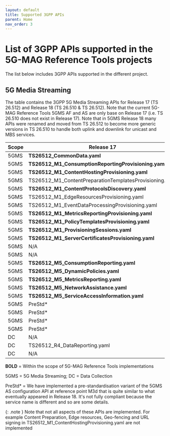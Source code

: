 ```yaml
---
layout: default
title: Supported 3GPP APIs
parent: Home
nav_order: 3
---
```


# List of 3GPP APIs supported in the 5G-MAG Reference Tools projects
The list below includes 3GPP APIs supported in the different project.

## 5G Media Streaming 
The table contains the 3GPP 5G Media Streaming APIs for Release 17 (TS 26.512) and Release 18 (TS 26.510 & TS 26.512). Note that the current 5G-MAG Reference Tools 5GMS AF and AS are only base on Release 17 (i.e. TS 26.510 does not exist in Release 17). Note that in 5GMS Release 18 many APIs were renamed and moved from TS 26.512 to become more generic versions in TS 26.510 to handle both uplink and downlink for unicast and MBS services.

Scope | Release 17 | Release 18
----- | ---------- | ----------
5GMS | **TS26512_CommonData.yaml**	| TS26510_CommonData.yaml, TS26512_CommonData.yaml |
5GMS | **TS26512_M1_ConsumptionReportingProvisioning.yaml** | TS26510_Maf_Provisioning_ConsumptionReporting.yaml
5GMS | **TS26512_M1_ContentHostingProvisioning.yaml** | TS26510_Maf_Provisioning_ContentHosting.yaml
5GMS | TS26512_M1_ContentPreparationTemplatesProvisioning.yaml | TS26510_Maf_Provisioning_ContentPreparationTemplates.yaml
5GMS | **TS26512_M1_ContentProtocolsDiscovery.yaml** |	TS26510_Maf_Provisioning_ContentProtocols.yaml
5GMS | TS26512_M1_EdgeResourcesProvisioning.yaml | TS26510_Maf_Provisioning_EdgeResources.yaml
5GMS | TS26512_M1_EventDataProcessingProvisioning.yaml | TS26510_Maf_Provisioning_EventDataProcessing.yaml
5GMS | **TS26512_M1_MetricsReportingProvisioning.yaml** | TS26510_Maf_Provisioning_MetricsReporting.yaml
5GMS | **TS26512_M1_PolicyTemplatesProvisioning.yaml** | TS26510_Maf_Provisioning_PolicyTemplates.yaml
5GMS | **TS26512_M1_ProvisioningSessions.yaml** | TS26510_Maf_Provisioning_ProvisioningSessions.yaml
5GMS | **TS26512_M1_ServerCertificatesProvisioning.yaml** | TS26510_Maf_Provisioning_ServerCertificates.yaml
5GMS | N/A | TS26510_Maf_Provisioning_ContentPublishing.yaml
5GMS | N/A | TS26510_Maf_Provisioning_RealTimeCommunication.yaml
5GMS | **TS26512_M5_ConsumptionReporting.yaml** | TS26510_Maf_SessionHandling_ConsumptionReporting.yaml
5GMS | **TS26512_M5_DynamicPolicies.yaml** | TS26510_Maf_SessionHandling_DynamicPolicy.yaml
5GMS | **TS26512_M5_MetricsReporting.yaml** | TS26510_Maf_SessionHandling_MetricsReporting.yaml
5GMS | **TS26512_M5_NetworkAssistance.yaml** | TS26510_Maf_SessionHandling_NetworkAssistance.yaml
5GMS | **TS26512_M5_ServiceAccessInformation.yaml** | TS26510_Maf_SessionHandling_ServiceAccessInformation.yaml
5GMS | PreStd* | TS26512_Mas_Configuration_ContentHosting.yaml
5GMS | PreStd* | TS26512_Mas_Configuration_ContentPreparationTemplates.yaml
5GMS | PreStd* | TS26512_Mas_Configuration_ContentPublishing.yaml
5GMS | PreStd* | TS26512_Mas_Configuration_ServerCertificates.yaml
DC | N/A | **TS26512_R2_DataReporting.yaml**
DC | TS26512_R4_DataReporting.yaml | **TS26512_R4_DataReporting.yaml**
DC | N/A | **TS26512_EventExposure.yaml**

**BOLD** = Within the scope of 5G-MAG Reference Tools implementations

5GMS = 5G Media Streaming; DC = Data Collection

PreStd* = We have implemented a pre-standardisation variant of the 5GMS AS configuration API at reference point M3d that is quite similar to what eventually appeared in Release 18. It's not fully compliant because the service name is different and so are some details.
 
{: .note }
Note that not all aspects of these APIs are implemented. For example Content Preparation, Edge resources, Geo-fencing and URL signing in TS26512_M1_ContentHostingProvisioning.yaml are not implemented
